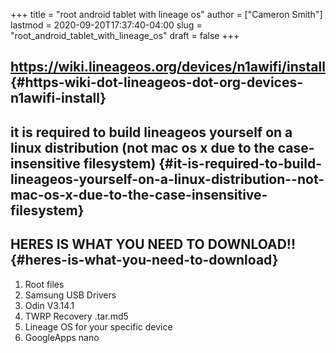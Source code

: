 +++
title = "root android tablet with lineage os"
author = ["Cameron Smith"]
lastmod = 2020-09-20T17:37:40-04:00
slug = "root_android_tablet_with_lineage_os"
draft = false
+++

## <https://wiki.lineageos.org/devices/n1awifi/install> {#https-wiki-dot-lineageos-dot-org-devices-n1awifi-install}


## it is required to build lineageos yourself on a linux distribution (not mac os x due to the case-insensitive filesystem) {#it-is-required-to-build-lineageos-yourself-on-a-linux-distribution--not-mac-os-x-due-to-the-case-insensitive-filesystem}


## HERES IS WHAT YOU NEED TO DOWNLOAD!! {#heres-is-what-you-need-to-download}

1.  Root files
2.  Samsung USB Drivers
3.  Odin V3.14.1
4.  TWRP Recovery .tar.md5
5.  Lineage OS for your specific device
6.  GoogleApps nano
